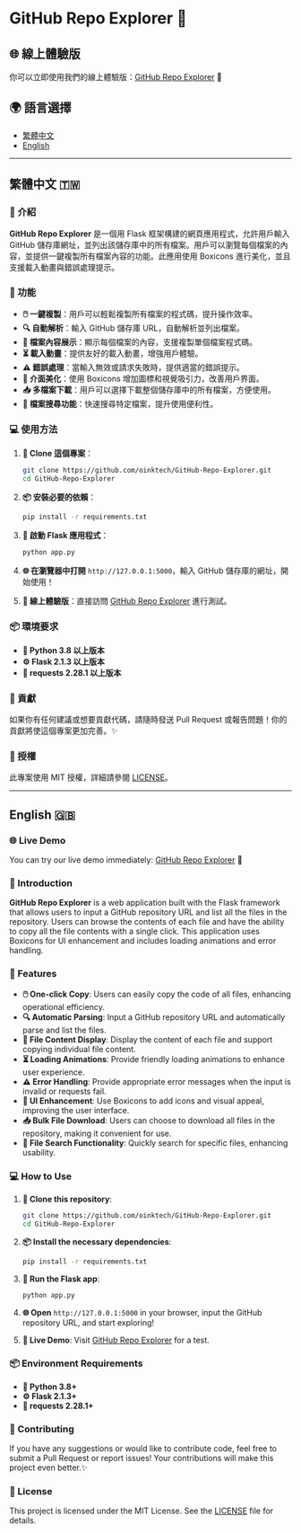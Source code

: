 # GitHub Repo Explorer 🌟

## 🌐 線上體驗版
你可以立即使用我們的線上體驗版：[GitHub Repo Explorer](https://github-repo-explorer-fxpu.onrender.com/) 🚀

## 🌍 語言選擇
- [繁體中文](#繁體中文)
- [English](#english)

---

## 繁體中文 🇹🇼

### 📖 介紹
**GitHub Repo Explorer** 是一個用 Flask 框架構建的網頁應用程式，允許用戶輸入 GitHub 儲存庫網址，並列出該儲存庫中的所有檔案。用戶可以瀏覽每個檔案的內容，並提供一鍵複製所有檔案內容的功能。此應用使用 Boxicons 進行美化，並且支援載入動畫與錯誤處理提示。

### 🚀 功能
- **🖱️ 一鍵複製**：用戶可以輕鬆複製所有檔案的程式碼，提升操作效率。
- **🔍 自動解析**：輸入 GitHub 儲存庫 URL，自動解析並列出檔案。
- **📄 檔案內容展示**：顯示每個檔案的內容，支援複製單個檔案程式碼。
- **⏳ 載入動畫**：提供友好的載入動畫，增強用戶體驗。
- **⚠️ 錯誤處理**：當輸入無效或請求失敗時，提供適當的錯誤提示。
- **🎨 介面美化**：使用 Boxicons 增加圖標和視覺吸引力，改善用戶界面。
- **📥 多檔案下載**：用戶可以選擇下載整個儲存庫中的所有檔案，方便使用。
- **🔎 檔案搜尋功能**：快速搜尋特定檔案，提升使用便利性。

### 💻 使用方法
1. **🔗 Clone 這個專案**：
   ```bash
   git clone https://github.com/oinktech/GitHub-Repo-Explorer.git
   cd GitHub-Repo-Explorer
   ```

2. **📦 安裝必要的依賴**：
   ```bash
   pip install -r requirements.txt
   ```

3. **🚀 啟動 Flask 應用程式**：
   ```bash
   python app.py
   ```

4. **🌐 在瀏覽器中打開** `http://127.0.0.1:5000`，輸入 GitHub 儲存庫的網址，開始使用！

5. **🌟 線上體驗版**：直接訪問 [GitHub Repo Explorer](https://github-repo-explorer-fxpu.onrender.com/) 進行測試。

### 📦 環境要求
- **🐍 Python 3.8 以上版本**
- **⚙️ Flask 2.1.3 以上版本**
- **📡 requests 2.28.1 以上版本**

### 🤝 貢獻
如果你有任何建議或想要貢獻代碼，請隨時發送 Pull Request 或報告問題！你的貢獻將使這個專案更加完善。✨

### 📄 授權
此專案使用 MIT 授權，詳細請參閱 [LICENSE](LICENSE)。

---

## English 🇬🇧

### 🌐 Live Demo
You can try our live demo immediately: [GitHub Repo Explorer](https://github-repo-explorer-fxpu.onrender.com/) 🚀

### 📖 Introduction
**GitHub Repo Explorer** is a web application built with the Flask framework that allows users to input a GitHub repository URL and list all the files in the repository. Users can browse the contents of each file and have the ability to copy all the file contents with a single click. This application uses Boxicons for UI enhancement and includes loading animations and error handling.

### 🚀 Features
- **🖱️ One-click Copy**: Users can easily copy the code of all files, enhancing operational efficiency.
- **🔍 Automatic Parsing**: Input a GitHub repository URL and automatically parse and list the files.
- **📄 File Content Display**: Display the content of each file and support copying individual file content.
- **⏳ Loading Animations**: Provide friendly loading animations to enhance user experience.
- **⚠️ Error Handling**: Provide appropriate error messages when the input is invalid or requests fail.
- **🎨 UI Enhancement**: Use Boxicons to add icons and visual appeal, improving the user interface.
- **📥 Bulk File Download**: Users can choose to download all files in the repository, making it convenient for use.
- **🔎 File Search Functionality**: Quickly search for specific files, enhancing usability.

### 💻 How to Use
1. **🔗 Clone this repository**:
   ```bash
   git clone https://github.com/oinktech/GitHub-Repo-Explorer.git
   cd GitHub-Repo-Explorer
   ```

2. **📦 Install the necessary dependencies**:
   ```bash
   pip install -r requirements.txt
   ```

3. **🚀 Run the Flask app**:
   ```bash
   python app.py
   ```

4. **🌐 Open** `http://127.0.0.1:5000` in your browser, input the GitHub repository URL, and start exploring!

5. **🌟 Live Demo**: Visit [GitHub Repo Explorer](https://github-repo-explorer-fxpu.onrender.com/) for a test.

### 📦 Environment Requirements
- **🐍 Python 3.8+**
- **⚙️ Flask 2.1.3+**
- **📡 requests 2.28.1+**

### 🤝 Contributing
If you have any suggestions or would like to contribute code, feel free to submit a Pull Request or report issues! Your contributions will make this project even better.✨

### 📄 License
This project is licensed under the MIT License. See the [LICENSE](LICENSE) file for details.



